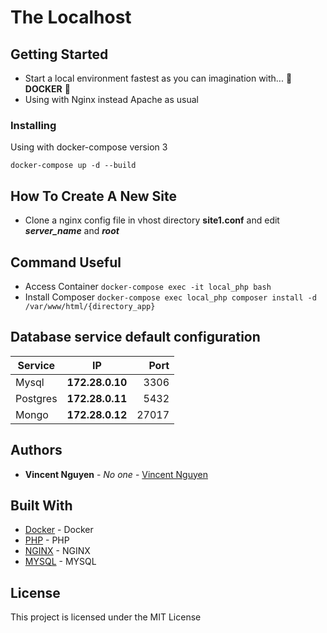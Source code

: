 # The Localhost
## Getting Started
* Start a local environment fastest as you can imagination with... :whale: **DOCKER** :whale:
* Using with Nginx instead Apache as usual

### Installing
Using with docker-compose version 3
```
docker-compose up -d --build
```

## How To Create A New Site
* Clone a nginx config file in vhost directory **site1.conf** and edit ***server_name*** and ***root***

## Command Useful
* Access Container `docker-compose exec -it local_php bash`
* Install Composer `docker-compose exec local_php composer install -d /var/www/html/{directory_app}`

## Database service default configuration
|   Service  |            IP           |    Port   |
|----------- |:-------------------:|---------:|
| Mysql     | **172.28.0.10** |   3306   |
| Postgres | **172.28.0.11** |   5432   |
| Mongo    | **172.28.0.12** |  27017  |

## Authors
* **Vincent Nguyen** - *No one* - [Vincent Nguyen](https://github.com/vincentnguyen92)

## Built With
* [Docker](https://store.docker.com/search?offering=community&type=edition) - Docker
* [PHP](https://hub.docker.com/_/php/) - PHP
* [NGINX](https://hub.docker.com/_/nginx/) - NGINX
* [MYSQL](https://hub.docker.com/_/mysql/) - MYSQL

## License
This project is licensed under the MIT License